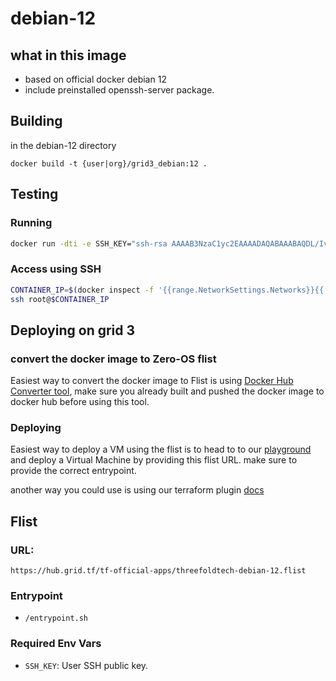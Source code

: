 # debian-12

## what in this image
- based on official docker debian 12
- include preinstalled openssh-server package.

## Building

in the debian-12 directory

`docker build -t {user|org}/grid3_debian:12 .`

## Testing
### Running

```bash
docker run -dti -e SSH_KEY="ssh-rsa AAAAB3NzaC1yc2EAAAADAQABAAABAQDL/IvQhp..." {user|org}/grid3_debian:12
```

### Access using SSH
```bash
CONTAINER_IP=$(docker inspect -f '{{range.NetworkSettings.Networks}}{{.IPAddress}}{{end}}' $(docker container ls -lq))
ssh root@$CONTAINER_IP
```

## Deploying on grid 3

### convert the docker image to Zero-OS flist
Easiest way to convert the docker image to Flist is using [Docker Hub Converter tool](https://hub.grid.tf/docker-convert), make sure you already built and pushed the docker image to docker hub before using this tool.

### Deploying
Easiest way to deploy a VM using the flist is to head to to our [playground](https://play.grid.tf) and deploy a Virtual Machine by providing this flist URL.
make sure to provide the correct entrypoint.

another way you could use is using our terraform plugin [docs](https://github.com/threefoldtech/terraform-provider-grid)

## Flist
### URL:
```
https://hub.grid.tf/tf-official-apps/threefoldtech-debian-12.flist
```

### Entrypoint
- `/entrypoint.sh`


### Required Env Vars
- `SSH_KEY`: User SSH public key.
